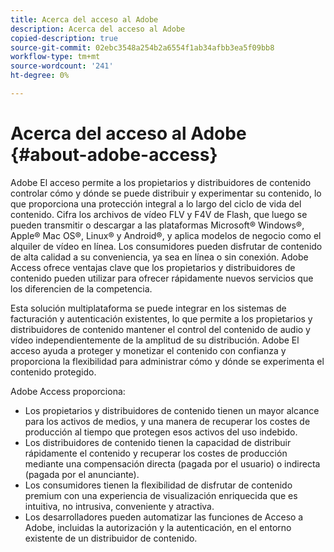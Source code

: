 ```yaml
---
title: Acerca del acceso al Adobe
description: Acerca del acceso al Adobe
copied-description: true
source-git-commit: 02ebc3548a254b2a6554f1ab34afbb3ea5f09bb8
workflow-type: tm+mt
source-wordcount: '241'
ht-degree: 0%

---
```


# Acerca del acceso al Adobe {#about-adobe-access}

Adobe El acceso permite a los propietarios y distribuidores de contenido controlar cómo y dónde se puede distribuir y experimentar su contenido, lo que proporciona una protección integral a lo largo del ciclo de vida del contenido. Cifra los archivos de vídeo FLV y F4V de Flash, que luego se pueden transmitir o descargar a las plataformas Microsoft® Windows®, Apple® Mac OS®, Linux® y Android®, y aplica modelos de negocio como el alquiler de vídeo en línea. Los consumidores pueden disfrutar de contenido de alta calidad a su conveniencia, ya sea en línea o sin conexión. Adobe Access ofrece ventajas clave que los propietarios y distribuidores de contenido pueden utilizar para ofrecer rápidamente nuevos servicios que los diferencien de la competencia.

Esta solución multiplataforma se puede integrar en los sistemas de facturación y autenticación existentes, lo que permite a los propietarios y distribuidores de contenido mantener el control del contenido de audio y vídeo independientemente de la amplitud de su distribución. Adobe El acceso ayuda a proteger y monetizar el contenido con confianza y proporciona la flexibilidad para administrar cómo y dónde se experimenta el contenido protegido.

Adobe Access proporciona:

* Los propietarios y distribuidores de contenido tienen un mayor alcance para los activos de medios, y una manera de recuperar los costes de producción al tiempo que protegen esos activos del uso indebido.
* Los distribuidores de contenido tienen la capacidad de distribuir rápidamente el contenido y recuperar los costes de producción mediante una compensación directa (pagada por el usuario) o indirecta (pagada por el anunciante).
* Los consumidores tienen la flexibilidad de disfrutar de contenido premium con una experiencia de visualización enriquecida que es intuitiva, no intrusiva, conveniente y atractiva.
* Los desarrolladores pueden automatizar las funciones de Acceso a Adobe, incluidas la autorización y la autenticación, en el entorno existente de un distribuidor de contenido.
